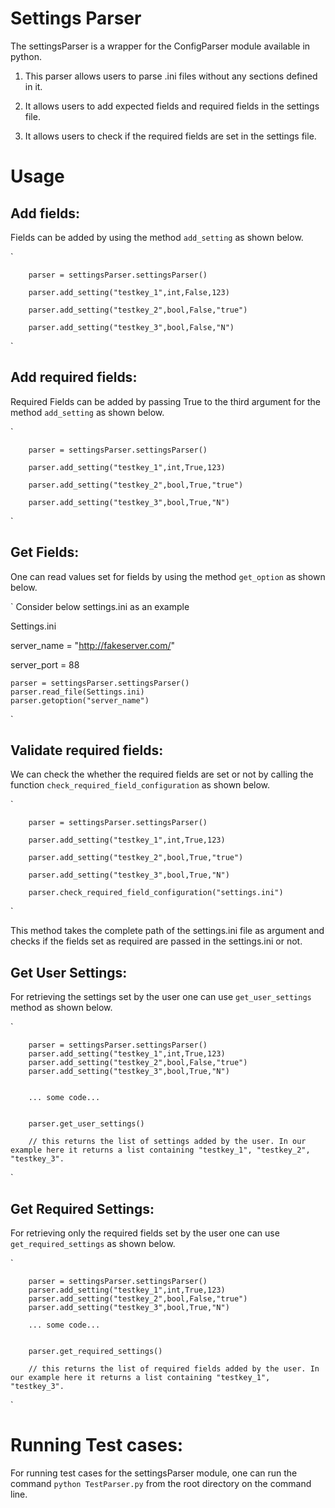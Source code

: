 # Settings Parser

The settingsParser is a wrapper for the ConfigParser module available in python. 

1) This parser allows users to parse .ini files without any sections defined in it.

2) It allows users to add expected fields and required fields in the settings file.

3) It allows users to check if the required fields are set in the settings file.

# Usage

## Add fields:

Fields can be added by using the method `add_setting` as shown below.

`
		
		parser = settingsParser.settingsParser()
		
		parser.add_setting("testkey_1",int,False,123)
		
		parser.add_setting("testkey_2",bool,False,"true")
		
		parser.add_setting("testkey_3",bool,False,"N")
        
`

## Add required fields:

Required Fields can be added by passing True to the third argument for the method `add_setting` as shown below.

`

		parser = settingsParser.settingsParser()
		
		parser.add_setting("testkey_1",int,True,123)
		
		parser.add_setting("testkey_2",bool,True,"true")
		
		parser.add_setting("testkey_3",bool,True,"N")

`

## Get Fields:

One can read values set for fields by using the method `get_option` as shown below.

`
Consider below settings.ini as an example

Settings.ini

server_name = "http://fakeserver.com/"

server_port = 88

	parser = settingsParser.settingsParser()
	parser.read_file(Settings.ini)
	parser.getoption("server_name")
		

`


## Validate required fields:

We can check the whether the required fields are set or not by calling the function `check_required_field_configuration` as shown below.

`
	
		parser = settingsParser.settingsParser()
		
		parser.add_setting("testkey_1",int,True,123)
		
		parser.add_setting("testkey_2",bool,True,"true")
		
		parser.add_setting("testkey_3",bool,True,"N")
		
		parser.check_required_field_configuration("settings.ini")

`

This method takes the complete path of the settings.ini file as argument and checks if the fields set as required are passed in the settings.ini or not.


## Get User Settings:

For retrieving the settings set by the user one can use `get_user_settings` method as shown below.

`
	
		parser = settingsParser.settingsParser()
        parser.add_setting("testkey_1",int,True,123)
        parser.add_setting("testkey_2",bool,False,"true")
        parser.add_setting("testkey_3",bool,True,"N")
        
        
        ... some code...
        
        
        parser.get_user_settings() 
        
        // this returns the list of settings added by the user. In our example here it returns a list containing "testkey_1", "testkey_2", "testkey_3".

`

## Get Required Settings:

For retrieving only the required fields set by the user one can use `get_required_settings` as shown below.

`

		parser = settingsParser.settingsParser()
        parser.add_setting("testkey_1",int,True,123)
        parser.add_setting("testkey_2",bool,False,"true")
        parser.add_setting("testkey_3",bool,True,"N")
        
        ... some code...
        
        
		parser.get_required_settings()
		
		// this returns the list of required fields added by the user. In our example here it returns a list containing "testkey_1", "testkey_3".				

`

# Running Test cases:

For running test cases for the settingsParser module, one can run the command `python TestParser.py` from the root directory on the command line.


